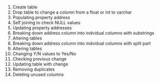 1. Create table
2. Drop table to change a column from a float or int to varchar
3. Populating property address
4. Self joining to check NULL values
5. Updating property addresses
6. Breaking down address column into indvidual columns with substrings
7. Altering tables
8. Breaking down address column into indvidual columns with split part
9. Altering tables
10. Changing Y/N values to Yes/No
11. Checking previous change
12. Updating table with change
13. Removing duplicates
14. Deleting unused columns
